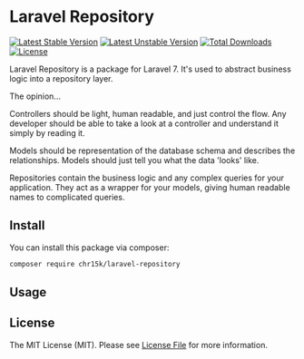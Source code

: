 # Laravel Repository

[![Latest Stable Version](https://poser.pugx.org/chr15k/laravel-repository/v)](//packagist.org/packages/chr15k/laravel-repository) [![Latest Unstable Version](https://poser.pugx.org/chr15k/laravel-repository/v/unstable)](//packagist.org/packages/chr15k/laravel-repository) [![Total Downloads](https://poser.pugx.org/chr15k/laravel-repository/downloads)](//packagist.org/packages/chr15k/laravel-repository) [![License](https://poser.pugx.org/chr15k/laravel-repository/license)](//packagist.org/packages/chr15k/laravel-repository)

Laravel Repository is a package for Laravel 7. It's used to abstract business logic into a repository layer.

The opinion...

Controllers should be light, human readable, and just control the flow.
Any developer should be able to take a look at a controller and understand it simply by reading it.

Models should be representation of the database schema and describes the relationships.
Models should just tell you what the data 'looks' like.

Repositories contain the business logic and any complex queries for your application.
They act as a wrapper for your models, giving human readable names to complicated queries.

## Install
You can install this package via composer:

```bash
composer require chr15k/laravel-repository
```

## Usage


## License
The MIT License (MIT). Please see [License File](https://github.com/chr15k/laravel-repository/blob/master/LICENSE.md) for more information.
